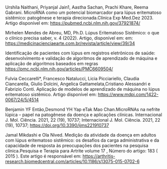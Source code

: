 Urshila Naithani, Priyanjal Jain1, Aastha Sachan, Prachi Khare, Reema Gabrani. MicroRNA como um potencial biomarcador para lúpus eritematoso sistêmico: patogênese e terapia direcionada.Clínica Exp Med.Dez 2023. Artigo disponível em: https://pubmed.ncbi.nlm.nih.gov/37921874/

Mirhelen Mendes de Abreu, MD, Ph.D. Lúpus Eritematoso Sistêmico: o que o clínico precisa saber, v. 4 (2022). Artigo, disponível em: em: https://medicinacienciaearte.com.br/revista/article/view/39/34

Identificação de pacientes com lúpus em registros eletrônicos de saúde: desenvolvimento e validação de algoritmos de aprendizado de máquina e aplicação de algoritmos baseados em regras https://pmc.ncbi.nlm.nih.gov/articles/PMC6609504/

Fulvia Ceccarelli*, Francesco Natalucci, Licia Picciariello, Claudia Ciancarella, Giulio Dolcini, Angelica Gattamelata,Cristiano Alessandri e Fabrizio Conti. Aplicação de modelos de aprendizado de máquina no lúpus eritematoso sistêmico. Artigo disponível em: https://www.mdpi.com/1422-0067/24/5/4514

Benjamin YF Então,Desmond YH Yap eTak Mao Chan.MicroRNAs na nefrite lúpica – papel na patogênese da doença e aplicações clínicas. Internacional J. Mol. Ciência. 2021, 22 (19), 10737; Internacional J. Mol. Ciência. 2021, 22 (19), 10737; https://doi.org/10.3390/ijms221910737

Jamal Mikdashi e Ola Nived. Medição da atividade da doença em adultos com lúpus eritematoso sistêmico: os desafios da carga administrativa e da capacidade de resposta às preocupações dos pacientes na pesquisa clínica.Pesquisa e Terapia para Artrite volume 17 , Número do artigo: 183 ( 2015 ). Este artigo é responsável em: https://arthritis-research.biomedcentral.com/articles/10.1186/s13075-015-0702-6
